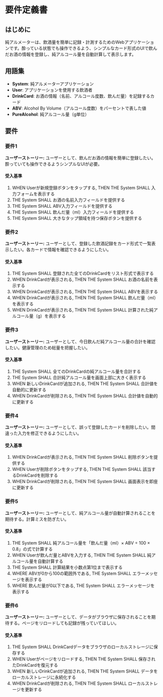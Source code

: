 # 要件定義書

## はじめに

純アルメーターは、飲酒量を簡単に記録・計測するためのWebアプリケーションです。酔っている状態でも操作できるよう、シンプルなカード形式のUIで飲んだお酒の情報を登録し、純アルコール量を自動計算して表示します。

## 用語集

- **System**: 純アルメーターアプリケーション
- **User**: アプリケーションを使用する飲酒者
- **DrinkCard**: お酒の情報（名前、アルコール度数、飲んだ量）を記録するカード
- **ABV**: Alcohol By Volume（アルコール度数）をパーセントで表した値
- **PureAlcohol**: 純アルコール量（g単位）

## 要件

### 要件1

**ユーザーストーリー:** ユーザーとして、飲んだお酒の情報を簡単に登録したい。酔っていても操作できるようシンプルなUIが必要。

#### 受入基準

1. WHEN Userが新規登録ボタンをタップする, THEN THE System SHALL 入力フォームを表示する
2. THE System SHALL お酒の名前入力フィールドを提供する
3. THE System SHALL ABV入力フィールドを提供する
4. THE System SHALL 飲んだ量（ml）入力フィールドを提供する
5. THE System SHALL 大きなタップ領域を持つ保存ボタンを提供する

### 要件2

**ユーザーストーリー:** ユーザーとして、登録した飲酒記録をカード形式で一覧表示したい。各カードで情報を確認できるようにしたい。

#### 受入基準

1. THE System SHALL 登録された全てのDrinkCardをリスト形式で表示する
2. WHEN DrinkCardが表示される, THEN THE System SHALL お酒の名前を表示する
3. WHEN DrinkCardが表示される, THEN THE System SHALL ABVを表示する
4. WHEN DrinkCardが表示される, THEN THE System SHALL 飲んだ量（ml）を表示する
5. WHEN DrinkCardが表示される, THEN THE System SHALL 計算された純アルコール量（g）を表示する

### 要件3

**ユーザーストーリー:** ユーザーとして、今日飲んだ純アルコール量の合計を確認したい。健康管理のため総量を把握したい。

#### 受入基準

1. THE System SHALL 全てのDrinkCardの純アルコール量を合計する
2. THE System SHALL 合計純アルコール量を画面上部に大きく表示する
3. WHEN 新しいDrinkCardが追加される, THEN THE System SHALL 合計値を自動的に更新する
4. WHEN DrinkCardが削除される, THEN THE System SHALL 合計値を自動的に更新する

### 要件4

**ユーザーストーリー:** ユーザーとして、誤って登録したカードを削除したい。間違った入力を修正できるようにしたい。

#### 受入基準

1. WHEN DrinkCardが表示される, THEN THE System SHALL 削除ボタンを提供する
2. WHEN Userが削除ボタンをタップする, THEN THE System SHALL 該当するDrinkCardを削除する
3. WHEN DrinkCardが削除される, THEN THE System SHALL 画面表示を即座に更新する

### 要件5

**ユーザーストーリー:** ユーザーとして、純アルコール量が自動計算されることを期待する。計算ミスを防ぎたい。

#### 受入基準

1. THE System SHALL 純アルコール量を「飲んだ量（ml）× ABV ÷ 100 × 0.8」の式で計算する
2. WHEN Userが飲んだ量とABVを入力する, THEN THE System SHALL 純アルコール量を自動計算する
3. THE System SHALL 計算結果を小数点第1位まで表示する
4. WHERE ABVが0から100の範囲外である, THE System SHALL エラーメッセージを表示する
5. WHERE 飲んだ量が0以下である, THE System SHALL エラーメッセージを表示する

### 要件6

**ユーザーストーリー:** ユーザーとして、データがブラウザに保存されることを期待する。ページをリロードしても記録が残っていてほしい。

#### 受入基準

1. THE System SHALL DrinkCardデータをブラウザのローカルストレージに保存する
2. WHEN Userがページをリロードする, THEN THE System SHALL 保存されたDrinkCardを復元する
3. WHEN 新しいDrinkCardが追加される, THEN THE System SHALL データをローカルストレージに永続化する
4. WHEN DrinkCardが削除される, THEN THE System SHALL ローカルストレージを更新する
